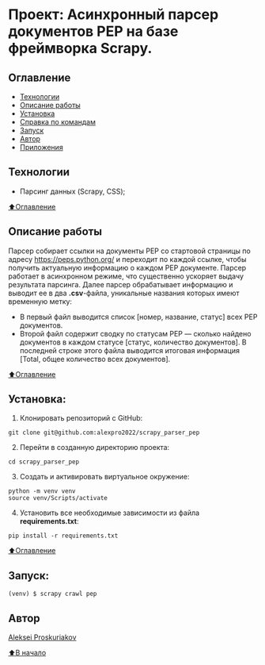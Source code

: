 # Проект: Асинхронный парсер документов PEP на базе фреймворка Scrapy.

## Оглавление
- [Технологии](#технологии)
- [Описание работы](#описание-работы)
- [Установка](#установка)
- [Справка по командам](#справка-по-командам)
- [Запуск](#запуск-парсера)
- [Автор](#автор)
- [Приложения](#приложения)


## Технологии
  - Парсинг данных (Scrapy, CSS);

[⬆️Оглавление](#оглавление)


## Описание работы
Парсер собирает ссылки на документы PEP со стартовой страницы по адресу https://peps.python.org/ 
и переходит по каждой ссылке, чтобы получить актуальную информацию о каждом PEP документе.
Парсер работает в асинхронном режиме, что существенно ускоряет выдачу результата парсинга.
Далее парсер обрабатывает информацию и выводит ее в два **.csv**-файла, уникальные названия которых имеют временную метку:
  * В первый файл выводится список [номер, название, статус] всех PEP документов.
  * Второй файл содержит сводку по статусам PEP — сколько найдено документов в каждом статусе [статус, количество документов]. В последней строке этого файла выводится итоговая информация [Total, общее количество всех документов].

[⬆️Оглавление](#оглавление)


## Установка:
1. Клонировать репозиторий с GitHub:
```
git clone git@github.com:alexpro2022/scrapy_parser_pep
```

2. Перейти в созданную директорию проекта:
```
cd scrapy_parser_pep
```

3. Создать и активировать виртуальное окружение:
```
python -m venv venv
source venv/Scripts/activate
```

4. Установить все необходимые зависимости из файла **requirements.txt**:
```
pip install -r requirements.txt
```

[⬆️Оглавление](#оглавление)


## Запуск:

```
(venv) $ scrapy crawl pep
```


## Автор
[Aleksei Proskuriakov](https://github.com/alexpro2022)

[⬆️В начало](#Проект-парсинга-pep)